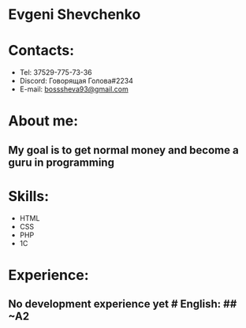# Evgeni Shevchenko
# Contacts:
 * Tel: 37529-775-73-36 
 * Discord: Говорящая Голова#2234
 * E-mail: bosssheva93@gmail.com  
 # About me: 
 ## Мy goal is to get normal money and become a guru in programming  
 
 # Skills: 
 * HTML 
 * CSS 
 * PHP 
 * 1C  
 # Experience:
  ## No development experience yet  # English: ## ~A2